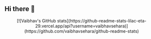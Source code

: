 ## Hi there 👋

<div align="center">
  <p align="center">
    [![Vaibhav's GitHub stats](https://github-readme-stats-lilac-eta-29.vercel.app/api?username=vaibhavsehara)](https://github.com/vaibhavsehara/github-readme-stats)
  </p>
</div>
